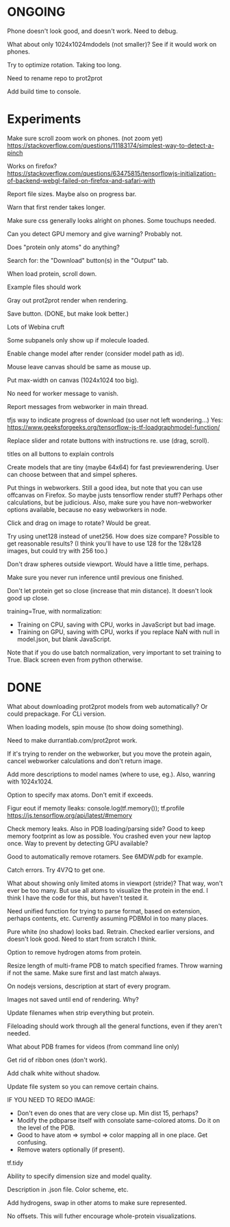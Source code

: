 ONGOING
=======

Phone doesn't look good, and doesn't work. Need to debug.

What about only 1024x1024mdodels (not smaller)? See if it would work on phones.

Try to optimize rotation. Taking too long.

Need to rename repo to prot2prot

Add build time to console.

Experiments
===========

Make sure scroll zoom work on phones. (not zoom yet)
  https://stackoverflow.com/questions/11183174/simplest-way-to-detect-a-pinch

Works on firefox?
  https://stackoverflow.com/questions/63475815/tensorflowjs-initialization-of-backend-webgl-failed-on-firefox-and-safari-with

Report file sizes. Maybe also on progress bar.

Warn that first render takes longer.

Make sure css generally looks alright on phones. Some touchups needed.

Can you detect GPU memory and give warning? Probably not.

Does "protein only atoms" do anything?

Search for: the "Download" button(s) in the "Output" tab.

When load protein, scroll down.

Example files should work

Gray out prot2prot render when rendering.

Save button. (DONE, but make look better.)

Lots of Webina cruft

Some subpanels only show up if molecule loaded.

Enable change model after render (consider model path as id).

Mouse leave canvas should be same as mouse up.

Put max-width on canvas (1024x1024 too big).

No need for worker message to vanish.

Report messages from webworker in main thread.

tfjs way to indicate progress of download (so user not left wondering...)
  Yes: https://www.geeksforgeeks.org/tensorflow-js-tf-loadgraphmodel-function/

Replace slider and rotate buttons with instructions re. use (drag, scroll).

titles on all buttons to explain controls

Create models that are tiny (maybe 64x64) for fast previewrendering. User can
choose between that and simpel spheres.

Put things in webworkers. Still a good idea, but note that you can use offcanvas
  on Firefox. So maybe justs tensorflow render stuff? Perhaps other
  calculations, but be judicious. Also, make sure you have non-webworker options
  available, because no easy webworkers in node. 

Click and drag on image to rotate? Would be great.

Try using unet128 instead of unet256. How does size compare? Possible to get
reasonable results? (I think you'll have to use 128 for the 128x128 images, but
could try with 256 too.)

Don't draw spheres outside viewport. Would have a little time, perhaps.

Make sure you never run inference until previous one finished.

Don't let protein get so close (increase that min distance). It doesn't look
good up close.

training=True, with normalization:

- Training on CPU, saving with CPU, works in JavaScript but bad image.
- Training on GPU, saving with CPU, works if you replace NaN with null in
  model.json, but blank JavaScript.

Note that if you do use batch normalization, very important to set training to
True. Black screen even from python otherwise.

DONE
====

What about downloading prot2prot models from web automatically? Or could
prepackage. For CLi version.

When loading models, spin mouse (to show doing something).

Need to make durrantlab.com/prot2prot work.

If it's trying to render on the webworker, but you move the protein again,
cancel webworker calculations and don't return image.

Add more descriptions to model names (where to use, eg.). Also, wanring with
1024x1024.

Option to specify max atoms. Don't emit if exceeds.

Figur eout if memoty lleaks:
  console.log(tf.memory());
  tf.profile
  https://js.tensorflow.org/api/latest/#memory

Check memory leaks. Also in PDB loading/parsing side? Good to keep memory
footprint as low as possible. You crashed even your new laptop once. Way to
prevent by detecting GPU available?

Good to automatically remove rotamers. See 6MDW.pdb for example.

Catch errors. Try 4V7Q to get one.

What about showing only limited atoms in viewport (stride)? That way, won't ever
be too many. But use all atoms to visualize the protein in the end. I think I
have the code for this, but haven't tested it.

Need unified function for trying to parse format, based on extension, perhaps
contents, etc. Currently assuming PDBMol in too many places.

Pure white (no shadow) looks bad. Retrain. Checked earlier versions, and doesn't
look good. Need to start from scratch I think.

Option to remove hydrogen atoms from protein.

Resize length of multi-frame PDB to match specified frames. Throw warning if not
the same. Make sure first and last match always.

On nodejs versions, description at start of every program.

Images not saved until end of rendering. Why?

Update filenames when strip everything but protein.

Fileloading should work through all the general functions, even if they aren't
needed.

What about PDB frames for videos (from command line only)

Get rid of ribbon ones (don't work).

Add chalk white without shadow.

Update file system so you can remove certain chains.

IF YOU NEED TO REDO IMAGE:

- Don't even do ones that are very close up. Min dist 15, perhaps?
- Modify the pdbparse itself with consolate same-colored atoms. Do it on the
  level of the PDB.
- Good to have atom => symbol => color mapping all in one place. Get confusing.
- Remove waters optionally (if present).

tf.tidy

Ability to specify dimension size and model quality.

Description in .json file. Color scheme, etc.

Add hydrogens, swap in other atoms to make sure represented.

No offsets. This will futher encourage whole-protein visualizations.

